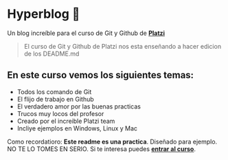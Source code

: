 # Hyperblog 💚
Un blog increíble para el curso de Git y Github de [**Platzi**](https://platzi.com/ "Platzi")
> El curso de Git y Github de Platzi nos esta enseñando a hacer edicion de los DEADME.md 

## En este curso vemos los siguientes temas:
* Todos los comando de Git
* El flijo de trabajo en Github
* El verdadero amor por las buenas practicas
* Trucos muy locos del profesor
* Creado por el increible Platzi team
* Incliye ejemplos en Windows, Linux y Mac

Como recordatioro: **Este readme es una practica**. Diseñado para ejemplo. NO TE LO TOMES EN SERIO. Si te interesa puedes [**entrar al curso**](https://platzi.com/cursos/git-github/?utm_source=google&utm_medium=cpc&utm_campaign=12455641569&utm_adgroup=121414433187&utm_content=593667798922&gclid=EAIaIQobChMIkYfEnLGh-gIVleSGCh2FFwpFEAAYASABEgL7DvD_BwE&gclsrc=aw.ds "entrar al curso").
